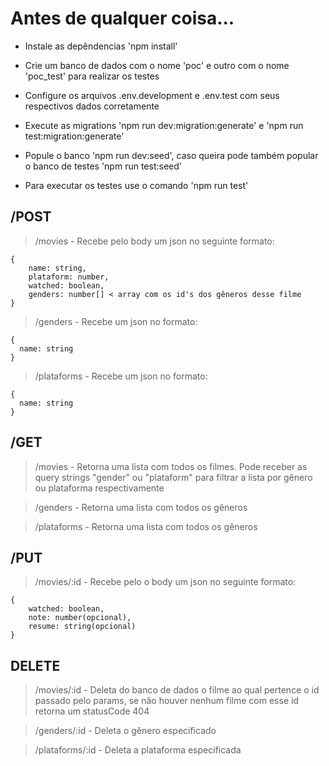 # Antes de qualquer coisa...

- Instale as depêndencias 'npm install'

- Crie um banco de dados com o nome 'poc' e outro com o nome 'poc_test' para realizar os testes

- Configure os arquivos .env.development e .env.test com seus respectivos dados corretamente

- Execute as migrations 'npm run dev:migration:generate' e 'npm run test:migration:generate'

- Popule o banco 'npm run dev:seed', caso queira pode também popular o banco de testes 'npm run test:seed'

- Para executar os testes use o comando 'npm run test'

## /POST

> /movies - Recebe pelo body um json no seguinte formato:

    {
        name: string,
        plataform: number,
        watched: boolean,
        genders: number[] < array com os id's dos gêneros desse filme
    }

> /genders - Recebe um json no formato:

    {
      name: string
    }

> /plataforms - Recebe um json no formato:

    {
      name: string
    }

## /GET

> /movies - Retorna uma lista com todos os filmes. Pode receber as query strings "gender" ou "plataform" para filtrar a lista por gênero ou plataforma respectivamente

> /genders - Retorna uma lista com todos os gêneros

> /plataforms - Retorna uma lista com todos os gêneros

## /PUT

> /movies/:id - Recebe pelo o body um json no seguinte formato:

    {
        watched: boolean,
        note: number(opcional),
        resume: string(opcional)
    }

## DELETE

> /movies/:id - Deleta do banco de dados o filme ao qual pertence o id passado pelo params, se não houver nenhum filme com esse id retorna um statusCode 404

> /genders/:id - Deleta o gênero especificado

> /plataforms/:id - Deleta a plataforma especificada
